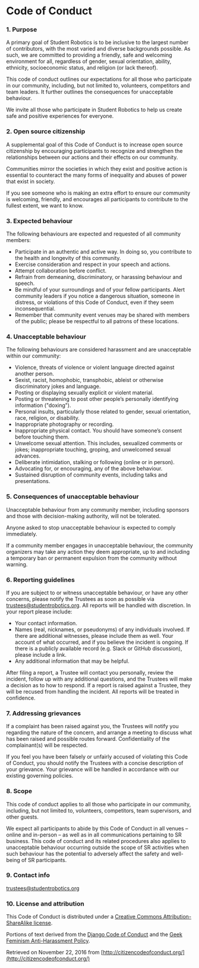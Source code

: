 # Code of Conduct

### 1. Purpose

A primary goal of Student Robotics is to be inclusive to the largest number of contributors, with the most varied and diverse backgrounds possible. As such, we are committed to providing a friendly, safe and welcoming environment for all, regardless of gender, sexual orientation, ability, ethnicity, socioeconomic status, and religion \(or lack thereof\).

This code of conduct outlines our expectations for all those who participate in our community, including, but not limited to, volunteers, competitors and team leaders. It further outlines the consequences for unacceptable behaviour.

We invite all those who participate in Student Robotics to help us create safe and positive experiences for everyone.

### 2. Open source citizenship

A supplemental goal of this Code of Conduct is to increase open source citizenship by encouraging participants to recognize and strengthen the relationships between our actions and their effects on our community.

Communities mirror the societies in which they exist and positive action is essential to counteract the many forms of inequality and abuses of power that exist in society.

If you see someone who is making an extra effort to ensure our community is welcoming, friendly, and encourages all participants to contribute to the fullest extent, we want to know.

### 3. Expected behaviour

The following behaviours are expected and requested of all community members:

* Participate in an authentic and active way. In doing so, you contribute to the health and longevity of this community.
* Exercise consideration and respect in your speech and actions.
* Attempt collaboration before conflict.
* Refrain from demeaning, discriminatory, or harassing behaviour and speech.
* Be mindful of your surroundings and of your fellow participants. Alert community leaders if you notice a dangerous situation, someone in distress, or violations of this Code of Conduct, even if they seem inconsequential.
* Remember that community event venues may be shared with members of the public; please be respectful to all patrons of these locations.

### 4. Unacceptable behaviour

The following behaviours are considered harassment and are unacceptable within our community:

* Violence, threats of violence or violent language directed against another person.
* Sexist, racist, homophobic, transphobic, ableist or otherwise discriminatory jokes and language.
* Posting or displaying sexually explicit or violent material.
* Posting or threatening to post other people’s personally identifying information \("doxing"\).
* Personal insults, particularly those related to gender, sexual orientation, race, religion, or disability.
* Inappropriate photography or recording.
* Inappropriate physical contact. You should have someone’s consent before touching them.
* Unwelcome sexual attention. This includes, sexualized comments or jokes; inappropriate touching, groping, and unwelcomed sexual advances.
* Deliberate intimidation, stalking or following \(online or in person\).
* Advocating for, or encouraging, any of the above behaviour.
* Sustained disruption of community events, including talks and presentations.

### 5. Consequences of unacceptable behaviour

Unacceptable behaviour from any community member, including sponsors and those with decision-making authority, will not be tolerated.

Anyone asked to stop unacceptable behaviour is expected to comply immediately.

If a community member engages in unacceptable behaviour, the community organizers may take any action they deem appropriate, up to and including a temporary ban or permanent expulsion from the community without warning.

### 6. Reporting guidelines

If you are subject to or witness unacceptable behaviour, or have any other concerns, please notify the Trustees as soon as possible via [trustees@studentrobotics.org](mailto:trustees@studentrobotics.org). All reports will be handled with discretion. In your report please include:

* Your contact information.
* Names \(real, nicknames, or pseudonyms\) of any individuals involved. If there are additional witnesses, please include them as well. Your account of what occurred, and if you believe the incident is ongoing. If there is a publicly available record \(e.g. Slack or GitHub discussion\), please include a link.
* Any additional information that may be helpful.

After filing a report, a Trustee will contact you personally, review the incident, follow up with any additional questions, and the Trustees will make a decision as to how to respond. If a report is raised against a Trustee, they will be recused from handling the incident. All reports will be treated in confidence. 

### 7. Addressing grievances

If a complaint has been raised against you, the Trustees will notify you regarding the nature of the concern, and arrange a meeting to discuss what has been raised and possible routes forward. Confidentiality of the complainant(s) will be respected.

If you feel you have been falsely or unfairly accused of violating this Code of Conduct, you should notify the Trustees with a concise description of your grievance. Your grievance will be handled in accordance with our existing governing policies.

### 8. Scope

This code of conduct applies to all those who participate in our community, including, but not limited to, volunteers, competitors, team supervisors, and other guests. 

We expect all participants to abide by this Code of Conduct in all venues – online and in-person – as well as in all communications pertaining to SR business. This code of conduct and its related procedures also applies to unacceptable behaviour occurring outside the scope of SR activities when such behaviour has the potential to adversely affect the safety and well-being of SR participants.

### 9. Contact info

[trustees@studentrobotics.org](mailto:trustees@studentrobotics.org)

### 10. License and attribution

This Code of Conduct is distributed under a [Creative Commons Attribution-ShareAlike license](http://creativecommons.org/licenses/by-sa/3.0/).

Portions of text derived from the [Django Code of Conduct](https://www.djangoproject.com/conduct/) and the [Geek Feminism Anti-Harassment Policy](http://geekfeminism.wikia.com/wiki/Conference_anti-harassment/Policy).

Retrieved on November 22, 2016 from [http://citizencodeofconduct.org/](http://citizencodeofconduct.org/)


